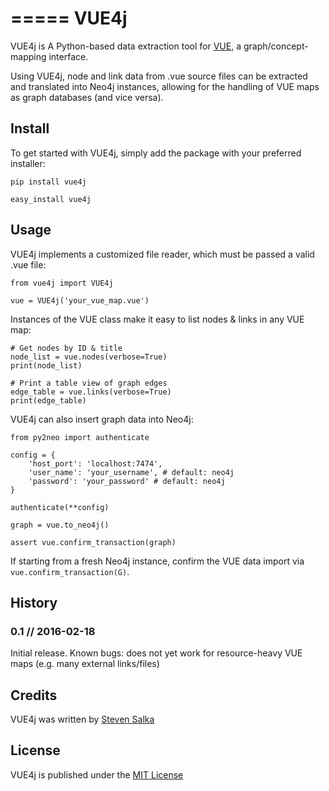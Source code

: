 =====
VUE4j
=====

VUE4j is A Python-based data extraction tool for [VUE](http://vue.tufts.edu/), a graph/concept-mapping interface.

Using VUE4j, node and link data from .vue source files can be extracted and translated into Neo4j instances, allowing for the handling of VUE maps as graph databases (and vice versa).

## Install

To get started with VUE4j, simply add the package with your preferred installer:

```pip install vue4j```

```easy_install vue4j```

## Usage

VUE4j implements a customized file reader, which must be passed a valid .vue file:

```
from vue4j import VUE4j

vue = VUE4j('your_vue_map.vue')
```

Instances of the VUE class make it easy to list nodes & links in any VUE map:

```
# Get nodes by ID & title
node_list = vue.nodes(verbose=True)
print(node_list)

# Print a table view of graph edges
edge_table = vue.links(verbose=True)
print(edge_table)
```

VUE4j can also insert graph data into Neo4j:

```
from py2neo import authenticate

config = {
    'host_port': 'localhost:7474',
    'user_name': 'your_username', # default: neo4j
    'password': 'your_password' # default: neo4j
}

authenticate(**config)

graph = vue.to_neo4j()

assert vue.confirm_transaction(graph)
```

If starting from a fresh Neo4j instance, confirm the VUE data import via `vue.confirm_transaction(G)`.


## History

### 0.1 // 2016-02-18
Initial release. Known bugs: does not yet work for resource-heavy VUE maps (e.g. many external links/files)

## Credits

VUE4j was written by [Steven Salka](http://ssalka.io)

## License

VUE4j is published under the [MIT License](https://github.com/ssalka/VUE4j/blob/master/LICENSE)